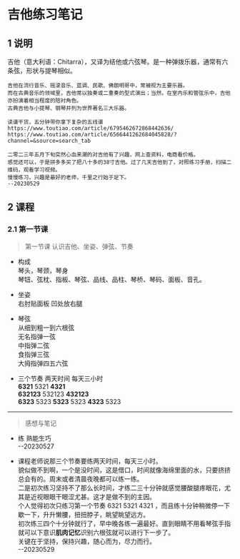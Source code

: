 # 吉他练习笔记

## 1 说明

吉他（意大利语：Chitarra），又译为结他或六弦琴。是一种弹拨乐器，通常有六条弦，形状与提琴相似。

```
吉他在流行音乐、摇滚音乐、蓝调、民歌、佛朗明哥中，常被视为主要乐器。
而在古典音乐的领域里，吉他常以独奏或二重奏的型式演出；当然，在室内乐和管弦乐中，吉他亦扮演着相当程度的陪衬角色。
古典吉他与小提琴、钢琴并列为世界著名三大乐器。
```

```
读谱干货，五分钟带你拿下复杂的五线谱
https://www.toutiao.com/article/6795462672868442636/
https://www.toutiao.com/article/6566441262684045828/?channel=&source=search_tab

```

```
二零二三年五月下旬突然心血来潮的对吉他有了兴趣，网上查资料，电商看价格。
感觉还可以，于是拼多多买了把八十多的38寸吉他。过了几天吉他到了，对照练习手册，扫描二维码，观看学习视频。
慢慢练习，兴趣是最好的老师，千里之行始于足下。
--20230529

```

## 2 课程

### 2.1 第一节课

> 第一节课  认识吉他、坐姿、弹弦、节奏  

- 构成 <br/>
琴头，琴颈，琴身 <br/>
琴钮、弦枕、指板、琴弦、品线、品柱、琴桥、琴码、面板、音孔。 <br/>

- 坐姿 <br/>
右肘贴面板 凹处放右腿 <br/>

- 琴弦 <br/>
从细到粗一到六根弦 <br/>
无名指弹一弦 <br/>
中指弹二弦 <br/>
食指弹三弦 <br/>
大拇指弹四五六弦 <br/>

- 三个节奏  两天时间  每天三小时 <br/>
**6321** 5321 **4321** <br/>
**632123** 532123 **432123** <br/>
**6323** 5323 **5323** 5323 **4323** 5323 <br/>

--- 

> 感想与笔记

- 练 熟能生巧 <br/>
--20230527

- 课程老师说那三个节奏要练两天时间，每天三小时。 <br/>
貌似做不到啊，一个是没时间，这是借口，时间就像海绵里面的水，只要挤挤总会有的。周末或者清晨夜晚都可以练一练。 <br/>
二是初次练习坚持不了那么长时间，才练二三十分钟就感觉腰酸腿疼眼花，尤其是近视眼眼干眼涩尤甚。这才是做不到的主因。 <br/>
个人觉得初次只练习第一个节奏 6321 5321 4321 ，而且练十分钟稍微停一下歇一下，升升懒腰，扭扭脖子，眺望眺望远方。 <br/>
初次练三四个十分钟就行了，早中晚各练一遍最好。直到眼睛不用看琴弦手指就可以下意识**肌肉记忆**识别六根弦就可以进行下一步了。 <br/>
关键在于坚持，保持兴趣，随心而为，尽力而行。 <br/>
--20230529 <br/>




